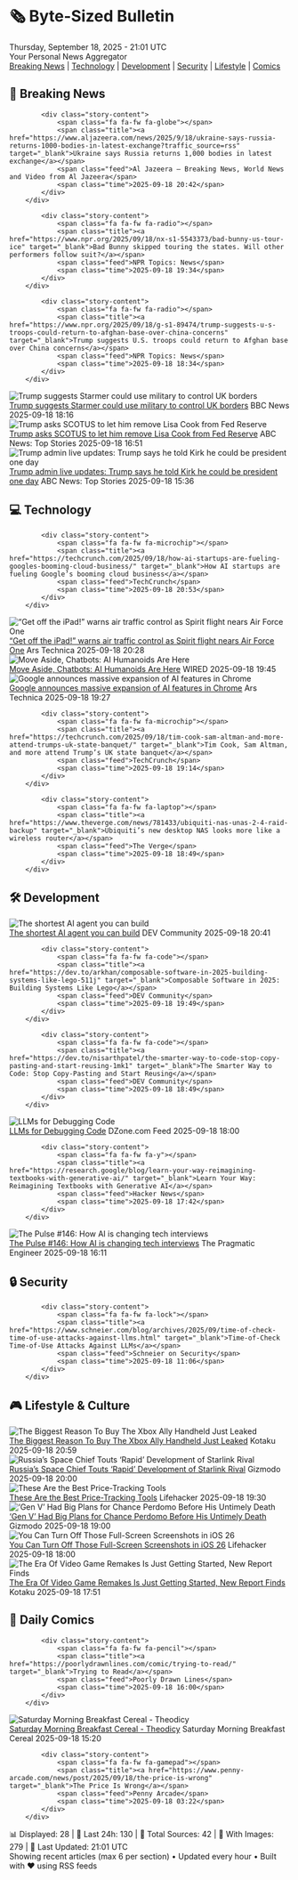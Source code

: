 <!-- Processing 54 RSS feeds at 2025-09-18 21:01:42 UTC -->
<!-- Processing: XKCD -->
<!-- Processing: Penny Arcade -->
<!-- Processing: Garfield -->
<!-- Processing: Dilbert -->
<!-- Processing: Questionable Content -->
<!-- Processing: Girl Genius -->
<!-- Processing: Dinosaur Comics -->
<!-- Processing: CNN Top Stories -->
<!-- Processing: BBC World News -->
<!-- Processing: BBC Breaking News -->
<!-- Processing: Al Jazeera Breaking News -->
<!-- Processing: CBC News -->
<!-- Error processing https://rss.cbc.ca/lineup/topstories.xml: The read operation timed out -->
<!-- Processing: Reuters World News -->
<!-- Processing: Associated Press Breaking -->
<!-- Processing: Guardian World News -->
<!-- Processing: TechCrunch -->
<!-- Processing: Ars Technica -->
<!-- Processing: Slashdot -->
<!-- Processing: Hacker News -->
<!-- Processing: Dev.to -->
<!-- Processing: Phoronix Linux News -->
<!-- Processing: OMG! Ubuntu -->
<!-- Processing: Ubuntu Blog -->
<!-- Processing: GitHub Blog -->
<!-- Processing: GitLab Blog -->
<!-- Processing: InfoQ -->
<!-- Processing: DZone -->
<!-- Processing: Lifehacker -->
<!-- Processing: Kotaku -->
<!-- Processing: Krebs on Security -->
<!-- Processing: Schneier on Security -->
<!-- Generated 7 new posts out of 31 feeds processed -->
<div class="newspaper-header">
    <h1 class="newspaper-title">🗞️ Byte-Sized Bulletin</h1>
    <div class="newspaper-date">Thursday, September 18, 2025 - 21:01 UTC</div>
    <div class="newspaper-subtitle">Your Personal News Aggregator</div>
</div>

<div class="newspaper-nav">
    <a href="#breaking">Breaking News</a> |
    <a href="#tech">Technology</a> |
    <a href="#dev">Development</a> |
    <a href="#security">Security</a> |
    <a href="#lifestyle">Lifestyle</a> |
    <a href="#webcomics">Comics</a>
</div>

<div class="news-section breaking-news" id="breaking">
<h2 class="section-header">🚨 Breaking News</h2>
<div class="stories-container">
<div class="story">
            
            <div class="story-content">
                <span class="fa fa-fw fa-globe"></span>
                <span class="title"><a href="https://www.aljazeera.com/news/2025/9/18/ukraine-says-russia-returns-1000-bodies-in-latest-exchange?traffic_source=rss" target="_blank">Ukraine says Russia returns 1,000 bodies in latest exchange</a></span>
                <span class="feed">Al Jazeera – Breaking News, World News and Video from Al Jazeera</span>
                <span class="time">2025-09-18 20:42</span>
            </div>
        </div>
<div class="story">
            
            <div class="story-content">
                <span class="fa fa-fw fa-radio"></span>
                <span class="title"><a href="https://www.npr.org/2025/09/18/nx-s1-5543373/bad-bunny-us-tour-ice" target="_blank">Bad Bunny skipped touring the states. Will other performers follow suit?</a></span>
                <span class="feed">NPR Topics: News</span>
                <span class="time">2025-09-18 19:34</span>
            </div>
        </div>
<div class="story">
            
            <div class="story-content">
                <span class="fa fa-fw fa-radio"></span>
                <span class="title"><a href="https://www.npr.org/2025/09/18/g-s1-89474/trump-suggests-u-s-troops-could-return-to-afghan-base-over-china-concerns" target="_blank">Trump suggests U.S. troops could return to Afghan base over China concerns</a></span>
                <span class="feed">NPR Topics: News</span>
                <span class="time">2025-09-18 18:34</span>
            </div>
        </div>
<div class="story">
            <img src="https://ichef.bbci.co.uk/ace/standard/240/cpsprodpb/ab8a/live/3335d800-94ba-11f0-bdbf-efe153f15d50.jpg" alt="Trump suggests Starmer could use military to control UK borders" class="story-image" loading="lazy" onerror="this.style.display='none'">
            <div class="story-content">
                <span class="fa fa-fw fa-earth-americas"></span>
                <span class="title"><a href="https://www.bbc.com/news/articles/cpd91wjypj9o?at_medium=RSS&at_campaign=rss" target="_blank">Trump suggests Starmer could use military to control UK borders</a></span>
                <span class="feed">BBC News</span>
                <span class="time">2025-09-18 18:16</span>
            </div>
        </div>
<div class="story">
            <img src="https://s.abcnews.com/images/US/lisa-cook-1-rt-gmh-250828_1756387725372_hpMain_4x3t_384.jpg" alt="Trump asks SCOTUS to let him remove Lisa Cook from Fed Reserve" class="story-image" loading="lazy" onerror="this.style.display='none'">
            <div class="story-content">
                <span class="fa fa-fw fa-tv"></span>
                <span class="title"><a href="https://abcnews.go.com/Politics/trump-asks-scotus-remove-lisa-cook-fed-reserve/story?id=125707444" target="_blank">Trump asks SCOTUS to let him remove Lisa Cook from Fed Reserve</a></span>
                <span class="feed">ABC News: Top Stories</span>
                <span class="time">2025-09-18 16:51</span>
            </div>
        </div>
<div class="story">
            <img src="https://s.abcnews.com/images/Politics/trump-starmer-14-gty-jef-250918_1758205672097_hpMain_4x3t_384.jpg" alt="Trump admin live updates: Trump says he told Kirk he could be president one day" class="story-image" loading="lazy" onerror="this.style.display='none'">
            <div class="story-content">
                <span class="fa fa-fw fa-tv"></span>
                <span class="title"><a href="https://abcnews.go.com/Politics/live-updates/trump-admin-live-updates/?id=125577990" target="_blank">Trump admin live updates: Trump says he told Kirk he could be president one day</a></span>
                <span class="feed">ABC News: Top Stories</span>
                <span class="time">2025-09-18 15:36</span>
            </div>
        </div>
</div>
</div>
<div class="news-section tech-news" id="tech">
<h2 class="section-header">💻 Technology</h2>
<div class="stories-container">
<div class="story">
            
            <div class="story-content">
                <span class="fa fa-fw fa-microchip"></span>
                <span class="title"><a href="https://techcrunch.com/2025/09/18/how-ai-startups-are-fueling-googles-booming-cloud-business/" target="_blank">How AI startups are fueling Google’s booming cloud business</a></span>
                <span class="feed">TechCrunch</span>
                <span class="time">2025-09-18 20:53</span>
            </div>
        </div>
<div class="story">
            <img src="https://cdn.arstechnica.net/wp-content/uploads/2025/09/GettyImages-2210790015-500x500.jpg" alt="“Get off the iPad!” warns air traffic control as Spirit flight nears Air Force One" class="story-image" loading="lazy" onerror="this.style.display='none'">
            <div class="story-content">
                <span class="fa fa-fw fa-cog"></span>
                <span class="title"><a href="https://arstechnica.com/culture/2025/09/get-off-the-ipad-warns-air-traffic-control-as-spirit-flight-nears-air-force-one/" target="_blank">“Get off the iPad!” warns air traffic control as Spirit flight nears Air Force One</a></span>
                <span class="feed">Ars Technica</span>
                <span class="time">2025-09-18 20:28</span>
            </div>
        </div>
<div class="story">
            <img src="https://media.wired.com/photos/68caf1d48ab34197e02b0be8/master/pass/Uncanny-Valley-OpenAI-Humanoid-Robots-Business-2186604642.jpg" alt="Move Aside, Chatbots: AI Humanoids Are Here" class="story-image" loading="lazy" onerror="this.style.display='none'">
            <div class="story-content">
                <span class="fa fa-fw fa-bolt"></span>
                <span class="title"><a href="https://www.wired.com/story/uncanny-valley-podcast-move-aside-chatbots-ai-humanoids-are-here/" target="_blank">Move Aside, Chatbots: AI Humanoids Are Here</a></span>
                <span class="feed">WIRED</span>
                <span class="time">2025-09-18 19:45</span>
            </div>
        </div>
<div class="story">
            <img src="https://cdn.arstechnica.net/wp-content/uploads/2025/04/Gemini-1-500x500-1743791269.jpg" alt="Google announces massive expansion of AI features in Chrome" class="story-image" loading="lazy" onerror="this.style.display='none'">
            <div class="story-content">
                <span class="fa fa-fw fa-cog"></span>
                <span class="title"><a href="https://arstechnica.com/google/2025/09/google-announces-massive-expansion-of-ai-features-in-chrome/" target="_blank">Google announces massive expansion of AI features in Chrome</a></span>
                <span class="feed">Ars Technica</span>
                <span class="time">2025-09-18 19:27</span>
            </div>
        </div>
<div class="story">
            
            <div class="story-content">
                <span class="fa fa-fw fa-microchip"></span>
                <span class="title"><a href="https://techcrunch.com/2025/09/18/tim-cook-sam-altman-and-more-attend-trumps-uk-state-banquet/" target="_blank">Tim Cook, Sam Altman, and more attend Trump’s UK state banquet</a></span>
                <span class="feed">TechCrunch</span>
                <span class="time">2025-09-18 19:14</span>
            </div>
        </div>
<div class="story">
            
            <div class="story-content">
                <span class="fa fa-fw fa-laptop"></span>
                <span class="title"><a href="https://www.theverge.com/news/781433/ubiquiti-nas-unas-2-4-raid-backup" target="_blank">Ubiquiti’s new desktop NAS looks more like a wireless router</a></span>
                <span class="feed">The Verge</span>
                <span class="time">2025-09-18 18:49</span>
            </div>
        </div>
</div>
</div>
<div class="news-section dev-news" id="dev">
<h2 class="section-header">🛠️ Development</h2>
<div class="stories-container">
<div class="story">
            <img src="https://media2.dev.to/dynamic/image/width=800%2Cheight=%2Cfit=scale-down%2Cgravity=auto%2Cformat=auto/https%3A%2F%2Fdev-to-uploads.s3.amazonaws.com%2Fuploads%2Farticles%2Fikuwnc1avp0syi1yplj0.png" alt="The shortest AI agent you can build" class="story-image" loading="lazy" onerror="this.style.display='none'">
            <div class="story-content">
                <span class="fa fa-fw fa-code"></span>
                <span class="title"><a href="https://dev.to/thisismairaj/the-shortest-ai-agent-you-can-build-57p4" target="_blank">The shortest AI agent you can build</a></span>
                <span class="feed">DEV Community</span>
                <span class="time">2025-09-18 20:41</span>
            </div>
        </div>
<div class="story">
            
            <div class="story-content">
                <span class="fa fa-fw fa-code"></span>
                <span class="title"><a href="https://dev.to/arkhan/composable-software-in-2025-building-systems-like-lego-511j" target="_blank">Composable Software in 2025: Building Systems Like Lego</a></span>
                <span class="feed">DEV Community</span>
                <span class="time">2025-09-18 19:49</span>
            </div>
        </div>
<div class="story">
            
            <div class="story-content">
                <span class="fa fa-fw fa-code"></span>
                <span class="title"><a href="https://dev.to/nisarthpatel/the-smarter-way-to-code-stop-copy-pasting-and-start-reusing-1mk1" target="_blank">The Smarter Way to Code: Stop Copy-Pasting and Start Reusing</a></span>
                <span class="feed">DEV Community</span>
                <span class="time">2025-09-18 18:49</span>
            </div>
        </div>
<div class="story">
            <img src="https://dz2cdn1.dzone.com/thumbnail?fid=18628724&w=600" alt="LLMs for Debugging Code" class="story-image" loading="lazy" onerror="this.style.display='none'">
            <div class="story-content">
                <span class="fa fa-fw fa-newspaper"></span>
                <span class="title"><a href="https://dzone.com/articles/llms-for-debugging-code" target="_blank">LLMs for Debugging Code</a></span>
                <span class="feed">DZone.com Feed</span>
                <span class="time">2025-09-18 18:00</span>
            </div>
        </div>
<div class="story">
            
            <div class="story-content">
                <span class="fa fa-fw fa-y"></span>
                <span class="title"><a href="https://research.google/blog/learn-your-way-reimagining-textbooks-with-generative-ai/" target="_blank">Learn Your Way: Reimagining Textbooks with Generative AI</a></span>
                <span class="feed">Hacker News</span>
                <span class="time">2025-09-18 17:42</span>
            </div>
        </div>
<div class="story">
            <img src="https://substack-post-media.s3.amazonaws.com/public/images/78cc458c-dd80-49c8-b375-a823d3cc1a15_932x1084.png" alt="The Pulse #146: How AI is changing tech interviews" class="story-image" loading="lazy" onerror="this.style.display='none'">
            <div class="story-content">
                <span class="fa fa-fw fa-wrench"></span>
                <span class="title"><a href="https://newsletter.pragmaticengineer.com/p/the-pulse-146" target="_blank">The Pulse #146: How AI is changing tech interviews</a></span>
                <span class="feed">The Pragmatic Engineer</span>
                <span class="time">2025-09-18 16:11</span>
            </div>
        </div>
</div>
</div>
<div class="news-section security-news" id="security">
<h2 class="section-header">🔒 Security</h2>
<div class="stories-container">
<div class="story">
            
            <div class="story-content">
                <span class="fa fa-fw fa-lock"></span>
                <span class="title"><a href="https://www.schneier.com/blog/archives/2025/09/time-of-check-time-of-use-attacks-against-llms.html" target="_blank">Time-of-Check Time-of-Use Attacks Against LLMs</a></span>
                <span class="feed">Schneier on Security</span>
                <span class="time">2025-09-18 11:06</span>
            </div>
        </div>
</div>
</div>
<div class="news-section lifestyle-news" id="lifestyle">
<h2 class="section-header">🎮 Lifestyle & Culture</h2>
<div class="stories-container">
<div class="story">
            <img src="https://kotaku.com/app/uploads/2025/09/xboxaly.jpg" alt="The Biggest Reason To Buy The Xbox Ally Handheld Just Leaked" class="story-image" loading="lazy" onerror="this.style.display='none'">
            <div class="story-content">
                <span class="fa fa-fw fa-gamepad"></span>
                <span class="title"><a href="https://kotaku.com/xbox-rog-ally-x-windows-handheld-app-leak-2000626934" target="_blank">The Biggest Reason To Buy The Xbox Ally Handheld Just Leaked</a></span>
                <span class="feed">Kotaku</span>
                <span class="time">2025-09-18 20:59</span>
            </div>
        </div>
<div class="story">
            <img src="https://gizmodo.com/app/uploads/2025/06/falcon-9-starlink-launch.jpeg" alt="Russia’s Space Chief Touts ‘Rapid’ Development of Starlink Rival" class="story-image" loading="lazy" onerror="this.style.display='none'">
            <div class="story-content">
                <span class="fa fa-fw fa-computer"></span>
                <span class="title"><a href="https://gizmodo.com/russias-space-chief-touts-rapid-development-of-starlink-rival-2000661016" target="_blank">Russia’s Space Chief Touts ‘Rapid’ Development of Starlink Rival</a></span>
                <span class="feed">Gizmodo</span>
                <span class="time">2025-09-18 20:00</span>
            </div>
        </div>
<div class="story">
            <img src="https://lifehacker.com/imagery/articles/01HF2GY1EGKVBM56BVJC4RJMWT/hero-image.jpg" alt="These Are the Best Price-Tracking Tools" class="story-image" loading="lazy" onerror="this.style.display='none'">
            <div class="story-content">
                <span class="fa fa-fw fa-life-ring"></span>
                <span class="title"><a href="https://lifehacker.com/best-price-tracking-tools?utm_medium=RSS" target="_blank">These Are the Best Price-Tracking Tools</a></span>
                <span class="feed">Lifehacker</span>
                <span class="time">2025-09-18 19:30</span>
            </div>
        </div>
<div class="story">
            <img src="https://gizmodo.com/app/uploads/2025/09/Gen-V-Chance-Pedromo-Andre-Anderson-Sean-Patrick-Thomas.jpg" alt="‘Gen V’ Had Big Plans for Chance Perdomo Before His Untimely Death" class="story-image" loading="lazy" onerror="this.style.display='none'">
            <div class="story-content">
                <span class="fa fa-fw fa-computer"></span>
                <span class="title"><a href="https://gizmodo.com/gen-v-had-big-plans-for-chance-perdomo-before-his-untimely-death-2000660859" target="_blank">‘Gen V’ Had Big Plans for Chance Perdomo Before His Untimely Death</a></span>
                <span class="feed">Gizmodo</span>
                <span class="time">2025-09-18 19:00</span>
            </div>
        </div>
<div class="story">
            <img src="https://lifehacker.com/imagery/articles/01JYRQJAXY60XDSAY4P2TV7QA0/hero-image.png" alt="You Can Turn Off Those Full-Screen Screenshots in iOS 26" class="story-image" loading="lazy" onerror="this.style.display='none'">
            <div class="story-content">
                <span class="fa fa-fw fa-life-ring"></span>
                <span class="title"><a href="https://lifehacker.com/tech/disable-ios-26-annoying-new-screenshot-features?utm_medium=RSS" target="_blank">You Can Turn Off Those Full-Screen Screenshots in iOS 26</a></span>
                <span class="feed">Lifehacker</span>
                <span class="time">2025-09-18 18:00</span>
            </div>
        </div>
<div class="story">
            <img src="https://kotaku.com/app/uploads/2025/09/Oblivion.jpg" alt="The Era Of Video Game Remakes Is Just Getting Started, New Report Finds" class="story-image" loading="lazy" onerror="this.style.display='none'">
            <div class="story-content">
                <span class="fa fa-fw fa-gamepad"></span>
                <span class="title"><a href="https://kotaku.com/remakes-popular-report-survey-fallout-3-eso-oblivion-2000626866" target="_blank">The Era Of Video Game Remakes Is Just Getting Started, New Report Finds</a></span>
                <span class="feed">Kotaku</span>
                <span class="time">2025-09-18 17:51</span>
            </div>
        </div>
</div>
</div>
<div class="news-section webcomics-section" id="webcomics">
<h2 class="section-header">🎨 Daily Comics</h2>
<div class="stories-container">
<div class="story">
            
            <div class="story-content">
                <span class="fa fa-fw fa-pencil"></span>
                <span class="title"><a href="https://poorlydrawnlines.com/comic/trying-to-read/" target="_blank">Trying to Read</a></span>
                <span class="feed">Poorly Drawn Lines</span>
                <span class="time">2025-09-18 16:00</span>
            </div>
        </div>
<div class="story">
            <img src="https://www.smbc-comics.com/comics/1758139868-20250918.png" alt="Saturday Morning Breakfast Cereal - Theodicy" class="story-image" loading="lazy" onerror="this.style.display='none'">
            <div class="story-content">
                <span class="fa fa-fw fa-smile"></span>
                <span class="title"><a href="https://www.smbc-comics.com/comic/theodicy-5" target="_blank">Saturday Morning Breakfast Cereal - Theodicy</a></span>
                <span class="feed">Saturday Morning Breakfast Cereal</span>
                <span class="time">2025-09-18 15:20</span>
            </div>
        </div>
<div class="story">
            
            <div class="story-content">
                <span class="fa fa-fw fa-gamepad"></span>
                <span class="title"><a href="https://www.penny-arcade.com/news/post/2025/09/18/the-price-is-wrong" target="_blank">The Price Is Wrong</a></span>
                <span class="feed">Penny Arcade</span>
                <span class="time">2025-09-18 03:22</span>
            </div>
        </div>
</div>
</div>

<div class="newspaper-footer">
    <div class="stats">
        📊 Displayed: 28 | 📅 Last 24h: 130 | 📡 Total Sources: 42 | 📸 With Images: 279 |
        🔄 Last Updated: 21:01 UTC
    </div>
    <div class="footer-note">
        Showing recent articles (max 6 per section) • Updated every hour • Built with ❤️ using RSS feeds
    </div>
</div>
